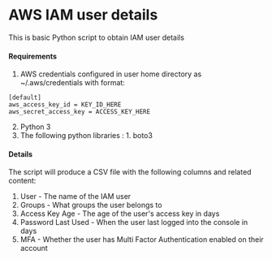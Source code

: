 # AWS IAM user details 

This is basic Python script to obtain IAM user details

#### Requirements

1. AWS credentials configured in user home directory as ~/.aws/credentials with format:
```
[default]
aws_access_key_id = KEY_ID_HERE
aws_secret_access_key = ACCESS_KEY_HERE
```

2. Python 3
3. The following python libraries :
        1. boto3


#### Details

The script will produce a CSV file with the following columns and related content:

1. User - The name of the IAM user
2. Groups - What groups the user belongs to
3. Access Key Age - The age of the user's access key in days
4. Password Last Used - When the user last logged into the console in days
5. MFA - Whether the user has Multi Factor Authentication enabled on their account
